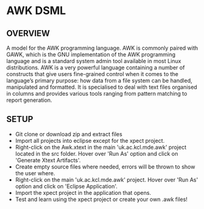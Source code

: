# AWK DSML
## OVERVIEW
A model for the AWK programming language. AWK is commonly paired with GAWK, which is the GNU implementation of the AWK programming language and is a standard system admin tool available in most Linux distributions. AWK is a very powerful language containing a number of constructs that give users fine-grained control when it comes to the language’s primary purpose: how data from a file system can be handled, manipulated and formatted. It is specialised to deal with text files organised in columns and provides various tools ranging from pattern matching to report generation. 
## SETUP
* Git clone or download zip and extract files
* Import all projects into eclipse except for the xpect project.
* Right-click on the Awk.xtext in the main 'uk.ac.kcl.mde.awk' project located in the src folder. Hover over 'Run As' option and click on 'Generate Xtext Artifacts'.
* Create empty source files where needed, errors will be thrown to show the user where.
* Right-click on the main 'uk.ac.kcl.mde.awk' project. Hover over 'Run As' option and click on 'Eclipse Application'.
* Import the xpect project in the application that opens.
* Test and learn using the xpect project or create your own .awk files!
